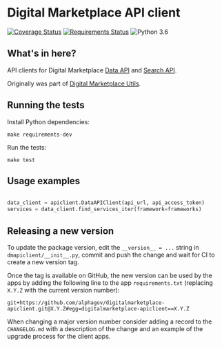 Digital Marketplace API client
=========================

[![Coverage Status](https://coveralls.io/repos/alphagov/digitalmarketplace-apiclient/badge.svg?branch=master&service=github)](https://coveralls.io/github/alphagov/digitalmarketplace-apiclient?branch=master)
[![Requirements Status](https://requires.io/github/alphagov/digitalmarketplace-apiclient/requirements.svg?branch=master)](https://requires.io/github/alphagov/digitalmarketplace-apiclient/requirements/?branch=master)
![Python 3.6](https://img.shields.io/badge/python-3.6-blue.svg)

## What's in here?

API clients for Digital Marketplace [Data API](https://github.com/alphagov/digitalmarketplace-api) and
[Search API](https://github.com/alphagov/digitalmarketplace-search-api).

Originally was part of [Digital Marketplace Utils](https://github.com/alphagov/digitalmarketplace-utils).


## Running the tests

Install Python dependencies:

```
make requirements-dev
```

Run the tests:

```
make test
```

## Usage examples

```python

data_client = apiclient.DataAPIClient(api_url, api_access_token)
services = data_client.find_services_iter(framework=frameworks)

```

## Releasing a new version

To update the package version, edit the `__version__ = ...` string in `dmapiclient/__init__.py`,
commit and push the change and wait for CI to create a new version tag.

Once the tag is available on GitHub, the new version can be used by the apps by adding the following
line to the app `requirements.txt` (replacing `X.Y.Z` with the current version number):

```
git+https://github.com/alphagov/digitalmarketplace-apiclient.git@X.Y.Z#egg=digitalmarketplace-apiclient==X.Y.Z
```

When changing a major version number consider adding a record to the `CHANGELOG.md` with a
description of the change and an example of the upgrade process for the client apps.
